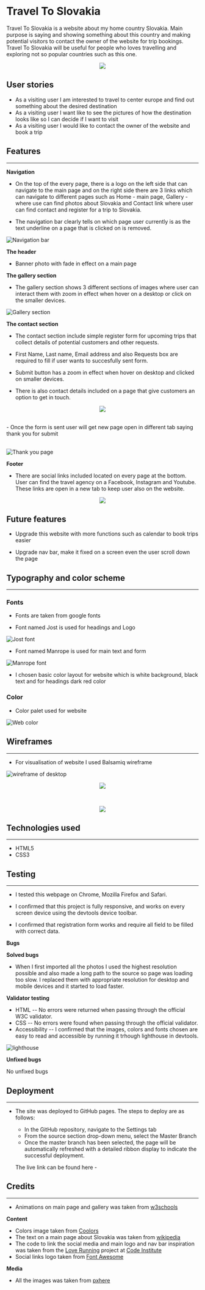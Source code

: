
# Travel To Slovakia

Travel To Slovakia is a website about my home country Slovakia. Main purpose is saying and showing something about this country and 
making potential visitors to contact the owner of the website for trip bookings.
Travel To Slovakia will be useful for people who loves travelling and exploring not so popular countries such as this one. 

<p align="center">
  <img src="docs/responsive-image.png">
</p>

## User stories

- As a visiting user I am interested to travel to center europe and find out something about the desired destination
- As a visiting user I want like to see the pictures of how the destination looks like so I can decide if I want to visit
- As a visiting user I would like to contact the owner of the website and book a trip


## Features

------

**Navigation**

- On the top of the every page, there is a logo on the left side that can navigate to the main page and 
  on the right side there are 3 links which can navigate to different pages such as Home - main page, Gallery - where use can find photos about Slovakia and Contact link where user can find contact and register for a trip to Slovakia.

- The navigation bar clearly tells on which page user currently is as the text underline on a page that is clicked on is removed.

![Navigation bar](docs/navigation.png) 


**The header**

- Banner photo with fade in effect on a main page

**The gallery section**
- The gallery section shows 3 different sections of images where user can interact them with zoom in effect when hover on a desktop or click on the smaller devices.

![Gallery section](docs/gallery.png) 

**The contact section**
- The contact section include simple register form for upcoming trips that collect details of potential customers and other requests.
- First Name, Last name, Email address and also Requests box are required to fill if user wants to succesfully sent form.

- Submit button has a zoom in effect when hover on desktop and clicked on smaller devices.

- There is also contact details included on a page that give customers an option to get in touch.


<p align="center">
  <img src="docs/contact.png">
</p>

<br>
- Once the form is sent user will get new page open in different tab saying thank you for submit
<br>
<br>

![Thank you page](docs/submit-page.png) 



**Footer**

- There are social links included located on every page at the bottom. User can find the travel agency on a Facebook, Instagram   and Youtube. These links are open in a new tab to keep user also on the website.
  
<p align="center">
  <img src="docs/social.png">
</p>

## Future features

- Upgrade this website with more functions such as calendar to book trips easier

- Upgrade nav bar, make it fixed on a screen even the user scroll down the page

## Typography and color scheme
------
### Fonts
- Fonts are taken from google fonts

- Font named Jost is used for headings and Logo

![Jost font](docs/jost.png)

- Font named Manrope is used for main text and form

![Manrope font](docs/manrope.png)

- I chosen basic color layout for website which is white background, black text and for headings dark red color

### Color

- Color palet used for website

![Web color](docs/colors.png)

## Wireframes

------

- For visualisation of website I used Balsamiq wireframe

![wireframe of desktop](docs/wireframe-desktop.png)
<br>
<p align="center">
  <img src="docs/wireframe-tablet.png">
</p>

<br>

<p align="center">
  <img src="docs/wireframe-phone.png">
</p>


## Technologies used

------

- HTML5
- CSS3

## Testing

------

- I tested this webpage on Chrome, Mozilla Firefox and Safari.

- I confirmed that this project is fully responsive, and works on every screen device using the devtools device toolbar.

- I confirmed that registration form works and require all field to be filled with correct data.

**Bugs**

**Solved bugs**

- When I first imported all the photos I used the highest resolution possible and also made a long path to the source so page was loading too slow. I replaced them with appropriate resolution for desktop and mobile devices and it started to load faster.

**Validator testing**

- HTML 
-- No errors were returned when passing through the official W3C validator.
- CSS
-- No errors were found when passing through the official validator.
- Accessibility
-- I confirmed that the images, colors and fonts chosen are easy to read and accessible by running it trhough lighthouse in devtools.

![lighthouse](docs/Lighthouse.png)

**Unfixed bugs**

No unfixed bugs

## Deployment
------

- The site was deployed to GitHub pages. The steps to deploy are as follows:

  - In the GitHub repository, navigate to the Settings tab
  - From the source section drop-down menu, select the Master Branch
  - Once the master branch has been selected, the page will be automatically refreshed with a detailed ribbon display to indicate the successful deployment.

  The live link can be found here -


## Credits
------
- Animations on main page and gallery was taken from [w3schools](w3schools.com)

**Content**
- Colors image taken from [Coolors](https://coolors.co/)
- The text on a main page about Slovakia was taken from [wikipedia](wikipedia.org)
- The code to link the social media and main logo and nav bar inspiration was taken from the [Love Running](https://code-institute-org.github.io/love-running-2.0/index.html) project at [Code Institute](https://codeinstitute.net/ie/)
- Social links logo taken from [Font Awesome](https://fontawesome.com/)

**Media**

- All the images was taken from [pxhere](https://pxhere.com/)



